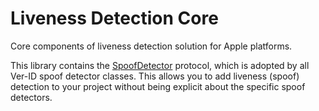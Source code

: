 # Liveness Detection Core

Core components of liveness detection solution for Apple platforms.

This library contains the [SpoofDetector](./Sources/LivenessDetection/SpoofDetector.swift) protocol, which is adopted by all Ver-ID spoof detector classes. This allows you to add liveness (spoof) detection to your project without being explicit about the specific spoof detectors.
